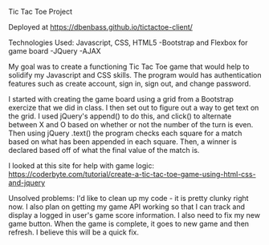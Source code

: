 Tic Tac Toe Project

Deployed at https://dbenbass.github.io/tictactoe-client/

Technologies Used: Javascript, CSS, HTML5
  -Bootstrap and Flexbox for game board
  -JQuery
  -AJAX

My goal was to create a functioning Tic Tac Toe game that would help to solidify
my Javascript and CSS skills. The program would has authentication features such
as create account, sign in, sign out, and change password.

I started with creating the game board using a grid from a Bootstrap exercize
that we did in class. I then set out to figure out a way to get text on the grid.
I used jQuery's append() to do this, and click() to alternate between X and O
based on whether or not the number of the turn is even. Then using jQuery .text()
the program checks each square for a match based on what has been appended in each square. Then, a winner is declared based off of what the final value of the match is.

I looked at this site for help with game logic: https://coderbyte.com/tutorial/create-a-tic-tac-toe-game-using-html-css-and-jquery

Unsolved problems:
I'd like to clean up my code - it is pretty clunky right now. I also plan on getting my game API working so that I can track and display a logged in user's game score information. I also need to fix my new game button. When the game is complete, it
goes to new game and then refresh. I believe this will be a quick fix.
